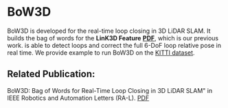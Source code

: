 # BoW3D
BoW3D is developed for the real-time loop closing in 3D LiDAR SLAM. It builds the bag of words for the **LinK3D Feature** **[PDF](https://arxiv.org/pdf/2206.05927.pdf)**, which is our previous work. is able to detect loops and correct the full 6-DoF loop relative pose in real time. We provide example to run BoW3D on the [KITTI dataset](https://www.cvlibs.net/datasets/kitti/eval_odometry.php).

## **Related Publication:**

BoW3D: Bag of Words for Real-Time Loop Closing in 3D LiDAR SLAM" in IEEE Robotics and Automation Letters (RA-L). [PDF](https://arxiv.org/pdf/2208.07473.pdf) 
